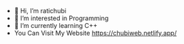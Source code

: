 - 👋 Hi, I’m ratichubi
- 👀 I’m interested in Programming
- 🌱 I’m currently learning C++
- You Can Visit My Website https://chubiweb.netlify.app/
<!---
ratichubiofficial/ratichubiofficial is a ✨ special ✨ repository because its `README.md` (this file) appears on your GitHub profile.
You can click the Preview link to take a look at your changes.
--->

